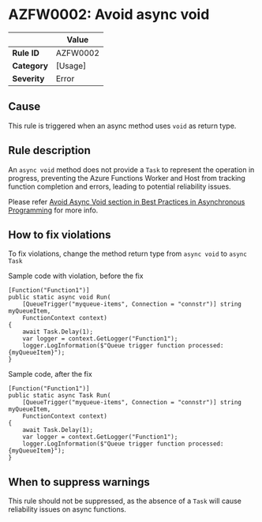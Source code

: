 # AZFW0002: Avoid async void

| | Value |
|-|-|
| **Rule ID** |AZFW0002|
| **Category** |[Usage]|
| **Severity** |Error|


## Cause

This rule is triggered when an async method uses `void` as return type.

## Rule description

An `async void` method does not provide a `Task` to represent the operation in progress, preventing the Azure Functions Worker and Host from tracking function completion and errors, leading to potential reliability issues.

Please refer [Avoid Async Void section in Best Practices in Asynchronous Programming](https://docs.microsoft.com/en-us/archive/msdn-magazine/2013/march/async-await-best-practices-in-asynchronous-programming#avoid-async-void) for more info.

## How to fix violations

To fix violations, change the method return type from `async void` to `async Task`

Sample code with violation, before the fix

    [Function("Function1")]
    public static async void Run(
        [QueueTrigger("myqueue-items", Connection = "connstr")] string myQueueItem,
        FunctionContext context)
    {
        await Task.Delay(1);
        var logger = context.GetLogger("Function1");
        logger.LogInformation($"Queue trigger function processed: {myQueueItem}");
    }

Sample code, after the fix

    [Function("Function1")]
    public static async Task Run(
        [QueueTrigger("myqueue-items", Connection = "connstr")] string myQueueItem,
        FunctionContext context)
    {
        await Task.Delay(1);
        var logger = context.GetLogger("Function1");
        logger.LogInformation($"Queue trigger function processed: {myQueueItem}");
    }


## When to suppress warnings

This rule should not be suppressed, as the absence of a `Task` will cause reliability issues on async functions.

